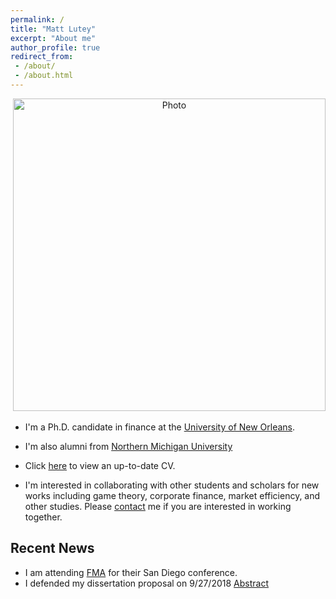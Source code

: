 ```yaml
---
permalink: /
title: "Matt Lutey"
excerpt: "About me"
author_profile: true
redirect_from:
 - /about/
 - /about.html
---
```

<!-- <p align="center">
  <img src="https://yetul.github.io/files/conference1.jpg?raw=true" alt="Photo" style="width: 500px;"/>
</p> -->
<p align="center">
  <img src="https://yetul.github.io/files/HS.jpg?raw=true" alt="Photo" style="width: 500px;"/>
</p>

 * I'm a Ph.D. candidate in finance at the [University of New Orleans](https://www.uno.edu).<br>
* I'm also alumni from [Northern Michigan University](https://www.nmu.edu)<br>

* Click [here](/files/lutey.pdf) to view an up-to-date CV.

* I'm interested in collaborating with other students and scholars for new works including game theory, corporate finance, market efficiency, and other studies. Please [contact](/contact) me if you are interested in working together.

## Recent News
* I am attending [FMA](http://fma.org) for their San Diego conference.
* I defended my dissertation proposal on 9/27/2018 [Abstract](/workingpapers)
